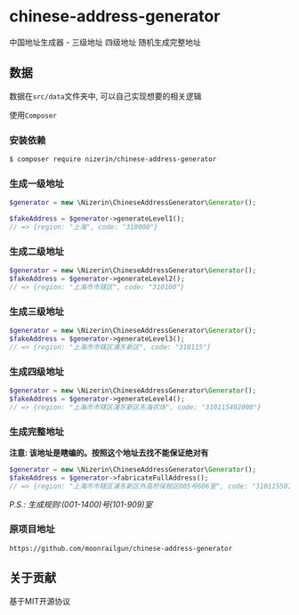 # chinese-address-generator
中国地址生成器 - 三级地址 四级地址 随机生成完整地址

## 数据
数据在`src/data`文件夹中, 可以自己实现想要的相关逻辑

使用`Composer`
### 安装依赖
```bash
$ composer require nizerin/chinese-address-generator
```

### 生成一级地址
```php
$generator = new \Nizerin\ChineseAddressGenerator\Generator();

$fakeAddress = $generator->generateLevel1();
// => {region: "上海", code: "310000"}
```

### 生成二级地址
```php
$generator = new \Nizerin\ChineseAddressGenerator\Generator();
$fakeAddress = $generator->generateLevel2();
// => {region: "上海市市辖区", code: "310100"}
```

### 生成三级地址
```php
$generator = new \Nizerin\ChineseAddressGenerator\Generator();
$fakeAddress = $generator->generateLevel3(); 
// => {region: "上海市市辖区浦东新区", code: "310115"}
```

### 生成四级地址
```php
$generator = new \Nizerin\ChineseAddressGenerator\Generator();
$fakeAddress = $generator->generateLevel4(); 
// => {region: "上海市市辖区浦东新区东海农场", code: "310115402000"}
```

### 生成完整地址
**注意: 该地址是瞎编的。按照这个地址去找不能保证绝对有**
```php
$generator = new \Nizerin\ChineseAddressGenerator\Generator();
$fakeAddress = $generator->fabricateFullAddress();
// => {region: "上海市市辖区浦东新区外高桥保税区005号606室", code: "310115501000"}
```

*P.S.: 生成规则:(001-1400)号(101-909)室*

### 原项目地址
```
https://github.com/moonrailgun/chinese-address-generator
```

## 关于贡献
基于MIT开源协议

